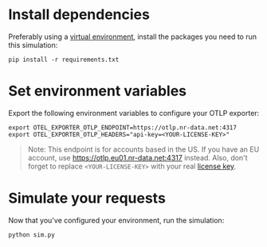 # Install dependencies

Preferably using a [virtual environment](https://docs.python.org/3/tutorial/venv.html), install the packages you need to run this simulation:

```shell
pip install -r requirements.txt
```

# Set environment variables

Export the following environment variables to configure your OTLP exporter:

```shell
export OTEL_EXPORTER_OTLP_ENDPOINT=https://otlp.nr-data.net:4317
export OTEL_EXPORTER_OTLP_HEADERS="api-key=<YOUR-LICENSE-KEY>"
```

> Note: This endpoint is for accounts based in the US. If you have an EU account, use https://otlp.eu01.nr-data.net:4317 instead. Also, don't forget to replace `<YOUR-LICENSE-KEY>` with your real [license key](https://docs.newrelic.com/docs/apis/intro-apis/new-relic-api-keys/#ingest-license-key).

# Simulate your requests

Now that you've configured your environment, run the simulation:

```shell
python sim.py
```
